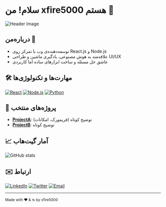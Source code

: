 # سلام! من **xfire5000** هستم 👋

![Header Image](لینک_تصویر_هدر)

## درباره‌من 💼
- توسعه‌دهنده‌ی وب با تمرکز روی React.js و Node.js
- علاقه‌مند به هوش مصنوعی، یادگیری ماشین و طراحی UI/UX
- عاشق حل مسئله و ساخت ابزارهای ساده اما کاربردی

## 🛠 مهارت‌ها و تکنولوژی‌ها
[![React](https://img.shields.io/badge/-React-blue)](...)
[![Node.js](...)](...)
[![Python](...)](...)

## 🔭 پروژه‌های منتخب
- **[ProjectA](لینک)**: توضیح کوتاه (فریمورک، امکانات)
- **[ProjectB](لینک)**: توضیح کوتاه

## 📈 آمار گیت‌هاب
![GitHub stats](https://github-readme-stats.vercel.app/api?username=xfire5000&show_icons=true&theme=dark)

## ✉️ ارتباط
[![LinkedIn](...)](...)
[![Twitter](...)](...)
[![Email](...)](...)

---

<sub>Made with ❤️ & ☕ by xfire5000</sub>
